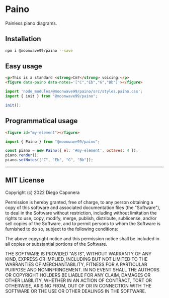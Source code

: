 # Paino

Painless piano diagrams.

## Installation

```bash
npm i @moonwave99/paino --save
```

## Easy usage

```html
<p>This is a standard <strong>Cm7</strong> voicing:</p>
<figure data-paino data-notes='["C","Eb","G","Bb"]'></figure>
```

```js
import 'node_modules/@moonwave99/paino/src/styles.paino.css';
import { init } from "@moonwave99/paino";

init();
```

## Programmatical usage

```html
<figure id="my-element"></figure>
```

```js
import { Paino } from "@moonwave99/paino";

const piano = new Paino({ el: '#my-element', octaves: 4 });
piano.render();
piano.setNotes(["C", "Eb", "G", "Bb"]);
```

---

## MIT License

Copyright (c) 2022 Diego Caponera

Permission is hereby granted, free of charge, to any person obtaining a copy
of this software and associated documentation files (the "Software"), to deal
in the Software without restriction, including without limitation the rights
to use, copy, modify, merge, publish, distribute, sublicense, and/or sell
copies of the Software, and to permit persons to whom the Software is
furnished to do so, subject to the following conditions:

The above copyright notice and this permission notice shall be included in all
copies or substantial portions of the Software.

THE SOFTWARE IS PROVIDED "AS IS", WITHOUT WARRANTY OF ANY KIND, EXPRESS OR
IMPLIED, INCLUDING BUT NOT LIMITED TO THE WARRANTIES OF MERCHANTABILITY,
FITNESS FOR A PARTICULAR PURPOSE AND NONINFRINGEMENT. IN NO EVENT SHALL THE
AUTHORS OR COPYRIGHT HOLDERS BE LIABLE FOR ANY CLAIM, DAMAGES OR OTHER
LIABILITY, WHETHER IN AN ACTION OF CONTRACT, TORT OR OTHERWISE, ARISING FROM,
OUT OF OR IN CONNECTION WITH THE SOFTWARE OR THE USE OR OTHER DEALINGS IN THE
SOFTWARE.
